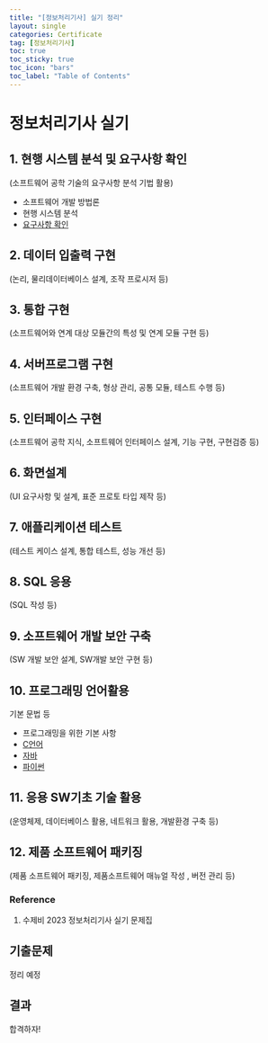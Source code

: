 ```yaml
---
title: "[정보처리기사] 실기 정리"
layout: single
categories: Certificate
tag: [정보처리기사]
toc: true
toc_sticky: true
toc_icon: "bars"
toc_label: "Table of Contents"
---
```


# 정보처리기사 실기
## 1. 현행 시스템 분석 및 요구사항 확인
(소프트웨어 공학 기술의 요구사항 분석 기법 활용)  
- 소프트웨어 개발 방법론
- 현행 시스템 분석
- [요구사항 확인](/certificate/Requirements-Engineering)
  
## 2. 데이터 입출력 구현
(논리, 물리데이터베이스 설계, 조작 프로시저 등)

## 3. 통합 구현
(소프트웨어와 연계 대상 모듈간의 특성 및 연계 모듈 구현 등)

## 4. 서버프로그램 구현
(소프트웨어 개발 환경 구축, 형상 관리, 공통 모듈, 테스트 수행 등)

## 5. 인터페이스 구현
(소프트웨어 공학 지식, 소프트웨어 인터페이스 설계, 기능 구현, 구현검증 등)

## 6. 화면설계
(UI 요구사항 및 설계, 표준 프로토 타입 제작 등)

## 7. 애플리케이션 테스트
(테스트 케이스 설계, 통합 테스트, 성능 개선 등)

## 8. SQL 응용
(SQL 작성 등)

## 9. 소프트웨어 개발 보안 구축
(SW 개발 보안 설계, SW개발 보안 구현 등)

## 10. 프로그래밍 언어활용
기본 문법 등
- 프로그래밍을 위한 기본 사항
- [C언어](/certificate/C-language)
- [자바](/certificate/Java)
- [파이썬](/certificate/Python)

## 11. 응용 SW기초 기술 활용
(운영체제, 데이터베이스 활용, 네트워크 활용, 개발환경 구축 등)

## 12. 제품 소프트웨어 패키징
(제품 소프트웨어 패키징, 제품소프트웨어 매뉴얼 작성 , 버전 관리 등)


### Reference
1. 수제비 2023 정보처리기사 실기 문제집

## 기출문제
정리 예정

## 결과
합격하자!